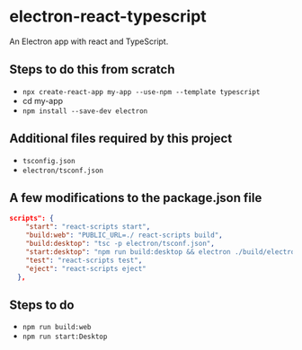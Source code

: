 # electron-react-typescript

An Electron app with react and TypeScript.

## Steps to do this from scratch

* `npx create-react-app my-app --use-npm --template typescript`
* cd my-app
* `npm install --save-dev electron`

## Additional files required by this project

* `tsconfig.json`
* `electron/tsconf.json`

## A few modifications to the package.json file

```json
scripts": {
    "start": "react-scripts start",
    "build:web": "PUBLIC_URL=./ react-scripts build",
    "build:desktop": "tsc -p electron/tsconf.json",
    "start:desktop": "npm run build:desktop && electron ./build/electron.js",
    "test": "react-scripts test",
    "eject": "react-scripts eject"
  },
```

## Steps to do

* `npm run build:web`
* `npm run start:Desktop`
